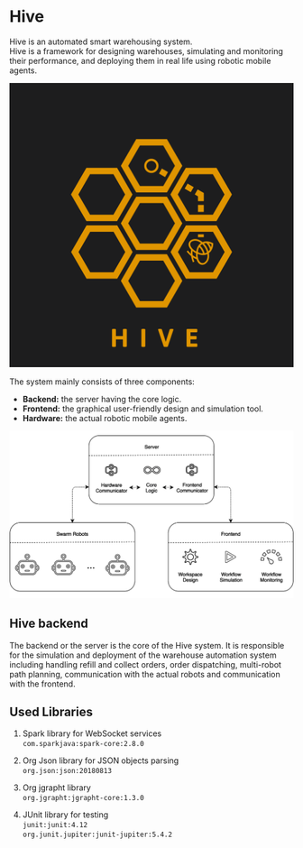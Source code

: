 # Hive
Hive is an automated smart warehousing system.  
Hive is a framework for designing warehouses, simulating and monitoring their performance, and deploying them in real life using robotic mobile agents.  

![alt text](https://raw.githubusercontent.com/OmarBazaraa/Hive_backend/master/img/logo.png)

The system mainly consists of three components: 
* **Backend:** the server having the core logic.
* **Frontend:** the graphical user-friendly design and simulation tool.
* **Hardware:** the actual robotic mobile agents.

![alt text](https://raw.githubusercontent.com/OmarBazaraa/Hive_backend/master/img/block_diagram.png)

## Hive backend
The backend or the server is the core of the Hive system. It is responsible for the simulation and deployment of the warehouse automation system including handling refill and collect orders, order dispatching, multi-robot path planning, communication with the actual robots and communication with the frontend.

## Used Libraries
1. Spark library for WebSocket services  
   `com.sparkjava:spark-core:2.8.0`
   
2. Org Json library for JSON objects parsing  
   `org.json:json:20180813`
   
3. Org jgrapht library  
    `org.jgrapht:jgrapht-core:1.3.0`
    
4. JUnit library for testing  
   `junit:junit:4.12`  
   `org.junit.jupiter:junit-jupiter:5.4.2`
   
